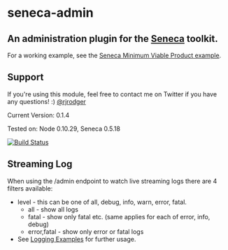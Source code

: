 # seneca-admin

## An administration plugin for the [Seneca](http://senecajs.org) toolkit.

For a working example, see the <a href="https://github.com/rjrodger/seneca-mvp">Seneca Minimum Viable Product example</a>.


## Support

If you're using this module, feel free to contact me on Twitter if you
have any questions! :) [@rjrodger](http://twitter.com/rjrodger)

Current Version: 0.1.4

Tested on: Node 0.10.29, Seneca 0.5.18

[![Build Status](https://travis-ci.org/rjrodger/seneca-admin.png?branch=master)](https://travis-ci.org/rjrodger/seneca-admin)

## Streaming Log

When using the /admin endpoint to watch live streaming logs there are 4 filters available:

* level - this can be one of all, debug, info, warn, error, fatal.
  * all - show all logs
  * fatal - show only fatal etc. (same applies for each of error, info, debug)
  * error,fatal - show only error or fatal logs
* See [Logging Examples](http://senecajs.org/logging-example.html) for further usage.

